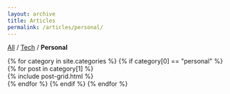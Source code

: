 ```yaml
---
layout: archive
title: Articles
permalink: /articles/personal/
---
```

[All](/articles) / [Tech](/articles/tech) / **Personal**

<div class="articles-tiles">
{% for category in site.categories %}
  {% if category[0] == "personal" %}
		{% for post in category[1] %}
        <div class="col">
        {% include post-grid.html %}
        </div>
		{% endfor %}
	{% endif %}
{% endfor %}
</div><!-- /.tiles -->
